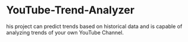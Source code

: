 # YouTube-Trend-Analyzer
his project can predict trends based on historical data and is capable of analyzing trends of your own YouTube Channel. 
